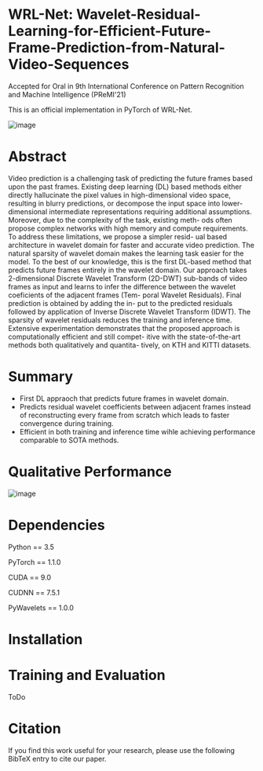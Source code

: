# WRL-Net: Wavelet-Residual-Learning-for-Efficient-Future-Frame-Prediction-from-Natural-Video-Sequences

Accepted for Oral in 9th International Conference on Pattern Recognition and Machine Intelligence (PReMI'21)

This is an official implementation in PyTorch of WRL-Net. 

![image](https://user-images.githubusercontent.com/8327102/143667515-9d41427d-26f2-4735-90cf-14d10576662c.png)

# Abstract
Video prediction is a challenging task of predicting the future
frames based upon the past frames. Existing deep learning (DL) based
methods either directly hallucinate the pixel values in high-dimensional
video space, resulting in blurry predictions, or decompose the input space
into lower-dimensional intermediate representations requiring additional
assumptions. Moreover, due to the complexity of the task, existing meth-
ods often propose complex networks with high memory and compute
requirements. To address these limitations, we propose a simpler resid-
ual based architecture in wavelet domain for faster and accurate video
prediction. The natural sparsity of wavelet domain makes the learning
task easier for the model. To the best of our knowledge, this is the first
DL-based method that predicts future frames entirely in the wavelet
domain. Our approach takes 2-dimensional Discrete Wavelet Transform
(2D-DWT) sub-bands of video frames as input and learns to infer the
difference between the wavelet coeficients of the adjacent frames (Tem-
poral Wavelet Residuals). Final prediction is obtained by adding the in-
put to the predicted residuals followed by application of Inverse Discrete
Wavelet Transform (IDWT). The sparsity of wavelet residuals reduces
the training and inference time. Extensive experimentation demonstrates
that the proposed approach is computationally efficient and still compet-
itive with the state-of-the-art methods both qualitatively and quantita-
tively, on KTH and KITTI datasets.

# Summary
* First DL appraoch that predicts future frames in wavelet domain.
* Predicts residual wavelet coefficients between adjacent frames instead of reconstructing every frame from scratch which leads to faster convergence during training.
* Efficient in both training and inference time wihle achieving performance comparable to SOTA methods.

# Qualitative Performance
![image](https://user-images.githubusercontent.com/8327102/143667685-82b9c0fa-2f6e-49bf-9402-6300f6a0debc.png)

# Dependencies
Python == 3.5 

PyTorch == 1.1.0

CUDA == 9.0

CUDNN == 7.5.1

PyWavelets == 1.0.0

# Installation



# Training and Evaluation
ToDo


# Citation
If you find this work useful for your research, please use the following BibTeX entry to cite our paper.





